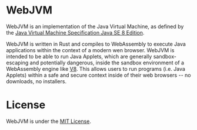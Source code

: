 # WebJVM

WebJVM is an implementation of the Java Virtual Machine, as defined by the [Java Virtual Machine Specification Java SE 8 Edition](https://docs.oracle.com/javase/specs/jvms/se8/html).

WebJVM is written in Rust and compiles to WebAssembly to execute Java applications within the context of a modern wen browser. WebJVM is intended to be able to run Java Applets, which are generally sandbox-escaping and potentially dangerous, inside the sandbox environment of a WebAssembly engine like [V8](https://v8.dev). This allows users to run programs (i.e. Java Applets) within a safe and secure context inside of their web browsers -- no downloads, no installers.

# License

WebJVM is under the [MIT License](https://github.com/lucasbaizer2/webjvm/blob/master/LICENSE). 

